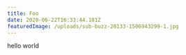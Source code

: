 ```yaml
---
title: Foo
date: 2020-06-22T16:33:44.181Z
featuredImage: /uploads/sub-buzz-20133-1506943299-1.jpg
---
```

hello world